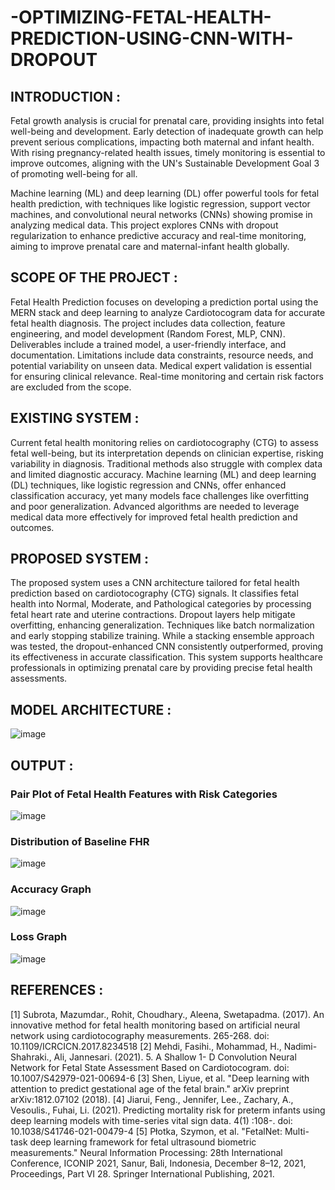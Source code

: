 # -OPTIMIZING-FETAL-HEALTH-PREDICTION-USING-CNN-WITH-DROPOUT
## INTRODUCTION :
Fetal growth analysis is crucial for prenatal care, providing insights into fetal well-being and development. Early detection of inadequate growth can help prevent serious complications, impacting both maternal and infant health. With rising pregnancy-related health issues, timely monitoring is essential to improve outcomes, aligning with the UN's Sustainable Development Goal 3 of promoting well-being for all.

Machine learning (ML) and deep learning (DL) offer powerful tools for fetal health prediction, with techniques like logistic regression, support vector machines, and convolutional neural networks (CNNs) showing promise in analyzing medical data. This project explores CNNs with dropout regularization to enhance predictive accuracy and real-time monitoring, aiming to improve prenatal care and maternal-infant health globally.

## SCOPE OF THE PROJECT :
Fetal Health Prediction focuses on developing a prediction portal using the MERN stack and deep learning to analyze Cardiotocogram data for accurate fetal health diagnosis. The project includes data collection, feature engineering, and model development (Random Forest, MLP, CNN). Deliverables include a trained model, a user-friendly interface, and documentation. Limitations include data constraints, resource needs, and potential variability on unseen data. Medical expert validation is essential for ensuring clinical relevance. Real-time monitoring and certain risk factors are excluded from the scope.

## EXISTING SYSTEM :
Current fetal health monitoring relies on cardiotocography (CTG) to assess fetal well-being, but its interpretation depends on clinician expertise, risking variability in diagnosis. Traditional methods also struggle with complex data and limited diagnostic accuracy. Machine learning (ML) and deep learning (DL) techniques, like logistic regression and CNNs, offer enhanced classification accuracy, yet many models face challenges like overfitting and poor generalization. Advanced algorithms are needed to leverage medical data more effectively for improved fetal health prediction and outcomes.

## PROPOSED SYSTEM :
The proposed system uses a CNN architecture tailored for fetal health prediction based on cardiotocography (CTG) signals. It classifies fetal health into Normal, Moderate, and Pathological categories by processing fetal heart rate and uterine contractions. Dropout layers help mitigate overfitting, enhancing generalization. Techniques like batch normalization and early stopping stabilize training. While a stacking ensemble approach was tested, the dropout-enhanced CNN consistently outperformed, proving its effectiveness in accurate classification. This system supports healthcare professionals in optimizing prenatal care by providing precise fetal health assessments.

## MODEL ARCHITECTURE :
![image](https://github.com/user-attachments/assets/14da282d-ff86-4885-ba1d-5591edb3a41d)


## OUTPUT :
### Pair Plot of Fetal Health Features with Risk Categories
![image](https://github.com/user-attachments/assets/7f750917-3e7c-4709-a4e0-eb14c180fb1e)

### Distribution of Baseline FHR
![image](https://github.com/user-attachments/assets/b6fa1891-b9df-40b8-bde7-57b0fa917afc)


### Accuracy Graph
![image](https://github.com/user-attachments/assets/cee38ba6-7aaa-473c-afe8-cfb473fd3459)


### Loss Graph
![image](https://github.com/user-attachments/assets/e65e7420-d11a-496c-bebd-914e77068e25)


## REFERENCES :
[1] Subrota, Mazumdar., Rohit, Choudhary., Aleena, Swetapadma. (2017). An innovative method for fetal health monitoring based on artificial neural network using cardiotocography measurements. 265-268. doi: 10.1109/ICRCICN.2017.8234518 [2] Mehdi, Fasihi., Mohammad, H., Nadimi-Shahraki., Ali, Jannesari. (2021). 5. A Shallow 1- D Convolution Neural Network for Fetal State Assessment Based on Cardiotocogram. doi: 10.1007/S42979-021-00694-6 [3] Shen, Liyue, et al. "Deep learning with attention to predict gestational age of the fetal brain." arXiv preprint arXiv:1812.07102 (2018). [4] Jiarui, Feng., Jennifer, Lee., Zachary, A., Vesoulis., Fuhai, Li. (2021). Predicting mortality risk for preterm infants using deep learning models with time-series vital sign data. 4(1) :108-. doi: 10.1038/S41746-021-00479-4 [5] Płotka, Szymon, et al. "FetalNet: Multi-task deep learning framework for fetal ultrasound biometric measurements." Neural Information Processing: 28th International Conference, ICONIP 2021, Sanur, Bali, Indonesia, December 8–12, 2021, Proceedings, Part VI 28. Springer International Publishing, 2021.
